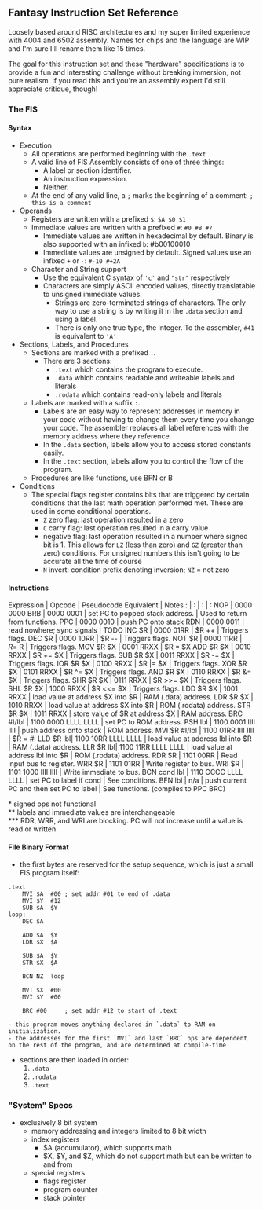 ## **F**antasy **I**nstruction **S**et Reference
Loosely based around RISC architectures and my super limited experience with 4004 and 6502 assembly. Names for chips and the language are WIP and I'm sure I'll rename them like 15 times.

The goal for this instruction set and these "hardware" specifications is to provide a fun and interesting challenge without breaking immersion, not pure realism. If you read this and you're an assembly expert I'd still appreciate critique, though!

### The FIS
#### Syntax
- Execution
    - All operations are performed beginning with the `.text`
    - A valid line of FIS Assembly consists of one of three things:
        - A label or section identifier.
        - An instruction expression.
        - Neither.
    - At the end of any valid line, a `;` marks the beginning of a comment: `; this is a comment`
- Operands
    - Registers are written with a prefixed `$`: `$A $0 $1`
    - Immediate values are written with a prefixed `#`: `#0 #B #7`
        - Immediate values are written in hexadecimal by default. Binary is also supported with an infixed `b`: #b00100010
        - Immediate values are unsigned by default. Signed values use an infixed `+` or `-`: `#-10 #+2A`
    - Character and String support
        - Use the equivalent C syntax of `'c'` and `"str"` respectively
        - Characters are simply ASCII encoded values, directly translatable to unsigned immediate values.
            - Strings are zero-terminated strings of characters. The only way to use a string is by writing it in the `.data` section and using a label.
            - There is only one true type, the integer. To the assembler, `#41` is equivalent to `'A'`
- Sections, Labels, and Procedures
    - Sections are marked with a prefixed `.`.
        - There are 3 sections:
            - `.text` which contains the program to execute.
            - `.data` which contains readable and writeable labels and literals
            - `.rodata` which contains read-only labels and literals
    - Labels are marked with a suffix `:`.
        - Labels are an easy way to represent addresses in memory in your code without having to change them every time you change your code. The assembler replaces all label references with the memory address where they reference.
        - In the `.data` section, labels allow you to access stored constants easily.
        - In the `.text` section, labels allow you to control the flow of the program.
    - Procedures are like functions, use BFN or B
- Conditions
    - The special flags register contains bits that are triggered by certain conditions that the last math operation performed met. These are used in some conditional operations.
        - `Z` zero flag: last operation resulted in a zero
        - `C` carry flag: last operation resulted in a carry value
        - negative flag: last operation resulted in a number where signed bit is 1. This allows for `LZ` (less than zero) and `GZ` (greater than zero) conditions. For unsigned numbers this isn't going to be accurate all the time of course
        - `N` invert: condition prefix denoting inversion; `NZ` = not zero

#### Instructions
Expression | Opcode | Pseudocode Equivalent | Notes
: | : | : | :
NOP       | 0000 0000
BRB       | 0000 0001 | set PC to popped stack address. | Used to return from functions.
PPC       | 0000 0010 | push PC onto stack
RDN       | 0000 0011 | read nowhere; sync signals | TODO
INC $R    | 0000 01RR | $R ++ | Triggers flags.
DEC $R    | 0000 10RR | $R -- | Triggers flags.
NOT $R    | 0000 11RR | $R = ~$R | Triggers flags.
MOV $R $X | 0001 RRXX | $R = $X
ADD $R $X | 0010 RRXX | $R += $X | Triggers flags.
SUB $R $X | 0011 RRXX | $R -= $X | Triggers flags.
IOR $R $X | 0100 RRXX | $R \|= $X | Triggers flags.
XOR $R $X | 0101 RRXX | $R ^= $X | Triggers flags.
AND $R $X | 0110 RRXX | $R &= $X | Triggers flags.
SHR $R $X | 0111 RRXX | $R >>= $X | Triggers flags.
SHL $R $X | 1000 RRXX | $R <<= $X | Triggers flags.
LDD $R $X | 1001 RRXX | load value at address $X into $R | RAM (.data) address.
LDR $R $X | 1010 RRXX | load value at address $X into $R | ROM (.rodata) address.
STR $R $X | 1011 RRXX | store value of $R at address $X | RAM address.
BRC #I/lbl   | 1100 0000 LLLL LLLL | set PC to ROM address.
PSH lbl   | 1100 0001 IIII IIII | push address onto stack | ROM address.
MVI $R #I/lbl | 1100 01RR IIII IIII | $R = #I
LLD $R lbl| 1100 10RR LLLL LLLL | load value at address lbl into $R | RAM (.data) address.
LLR $R lbl| 1100 11RR LLLL LLLL | load value at address lbl into $R | ROM (.rodata) address.
RDR $R    | 1101 00RR | Read input bus to register.
WRR $R    | 1101 01RR | Write register to bus.
WRI $R    | 1101 1000 IIII IIII | Write immediate to bus.
BCN cond lbl | 1110 CCCC LLLL LLLL | set PC to label if cond | See conditions.
BFN lbl   | n/a | push current PC and then set PC to label | See functions. (compiles to PPC BRC)

\* signed ops not functional  
\*\* labels and immediate values are interchangeable  
\*\*\* RDR, WRR, and WRI are blocking. PC will not increase until a value is read or written.

#### File Binary Format
- the first bytes are reserved for the setup sequence, which is just a small FIS program itself:
```
.text
    MVI $A  #00 ; set addr #01 to end of .data
    MVI $Y  #12
    SUB $A  $Y
loop:
    DEC $A

    ADD $A  $Y
    LDR $X  $A

    SUB $A  $Y
    STR $X  $A

    BCN NZ  loop

    MVI $X  #00
    MVI $Y  #00

    BRC #00     ; set addr #12 to start of .text
```
    - this program moves anything declared in `.data` to RAM on initialization.
    - the addresses for the first `MVI` and last `BRC` ops are dependent on the rest of the program, and are determined at compile-time
- sections are then loaded in order:
    1. `.data`
    2. `.rodata`
    3. `.text`

### "System" Specs
- exclusively 8 bit system
    - memory addressing and integers limited to 8 bit width
    - index registers
        - $A (accumulator), which supports math
        - $X, $Y, and $Z, which do not support math but can be written to and from
    - special registers
        - flags register
        - program counter
        - stack pointer
